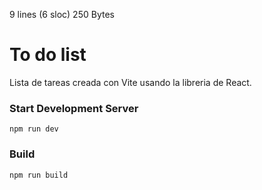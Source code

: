 9 lines (6 sloc) 250 Bytes

# To do list

Lista de tareas creada con Vite usando la libreria de React.

### Start Development Server

`npm run dev`

### Build

`npm run build`
